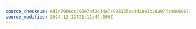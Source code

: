 ```yaml
---
source_checksum: ed1d7906cc296e7af2d34e7e924335ae3d10e7b26a97dae0c698541fa3664dd9
source_modified: 2024-12-12T21:11:49.590Z
---
```


